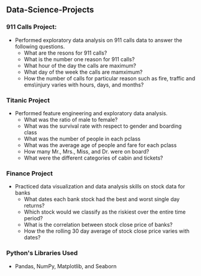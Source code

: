 ## Data-Science-Projects
  ### 911 Calls Project: 
  * Performed exploratory data analysis on 911 calls data to answer the following questions.
     - What are the resons for 911 calls?
     - What is the number one reason for 911 calls?
     - What hour of the day the calls are maximum?
     - What day of the week the calls are mamximum?
     - How the number of calls for particular reason such as fire, traffic and ems\injury varies with hours, days, and months?
   
  ### Titanic Project   
  * Performed feature engineering and exploratory data analysis.
    - What was the ratio of male to female?
    - What was the survival rate with respect to gender and boarding class
    - What was the number of people in each pclass
    - What was the average age of people and fare for each pclass
    - How many Mr., Mrs., Miss, and Dr. were on board?
    - What were the different categories of cabin and tickets?
    
   ### Finance Project
  * Practiced data visualization and data analysis skills on stock data for banks
     - What dates each bank stock had the best and worst single day returns?
     - Which stock would we classify as the riskiest over the entire time period?
     - What is the correlation between stock close price of banks?
     - How the the rolling 30 day average of  stock close price varies with dates?
 
   ### Python's Libraries Used
   * Pandas, NumPy, Matplotlib, and Seaborn
